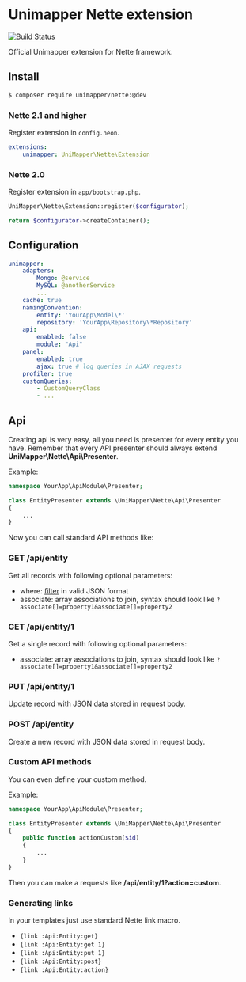Unimapper Nette extension
=========================

[![Build Status](https://secure.travis-ci.org/unimapper/nette.png?branch=master)](http://travis-ci.org/unimapper/nette)

Official Unimapper extension for Nette framework.

## Install

```sh
$ composer require unimapper/nette:@dev
```

### Nette 2.1 and higher

Register extension in `config.neon`.

```yml
extensions:
    unimapper: UniMapper\Nette\Extension
```

### Nette 2.0

Register extension in `app/bootstrap.php`.

```php
UniMapper\Nette\Extension::register($configurator);

return $configurator->createContainer();
```

## Configuration

```yml
unimapper:
    adapters:
        Mongo: @service
        MySQL: @anotherService
        ...
    cache: true
    namingConvention:
        entity: 'YourApp\Model\*'
        repository: 'YourApp\Repository\*Repository'
    api:
        enabled: false
        module: "Api"
    panel:
        enabled: true
        ajax: true # log queries in AJAX requests
    profiler: true
    customQueries:
        - CustomQueryClass
        - ...
```

## Api

Creating api is very easy, all you need is presenter for every entity you have. Remember that every API presenter should always extend **UniMapper\Nette\Api\Presenter**.

Example:
```php
namespace YourApp\ApiModule\Presenter;

class EntityPresenter extends \UniMapper\Nette\Api\Presenter
{
    ...
}
```

Now you can call standard API methods like:
### GET /api/entity
Get all records with following optional parameters:
- where: [filter](http://unimapper.github.io/docs/reference/repository/#filtering-data) in valid JSON format
- associate: array associations to join, syntax should look like `?associate[]=property1&associate[]=property2`

### GET /api/entity/1
Get a single record with following optional parameters:
- associate: array associations to join, syntax should look like `?associate[]=property1&associate[]=property2`

### PUT /api/entity/1
Update record with JSON data stored in request body.

### POST /api/entity
Create a new record with JSON data stored in request body.

### Custom API methods
You can even define your custom method.

Example:
```php
namespace YourApp\ApiModule\Presenter;

class EntityPresenter extends \UniMapper\Nette\Api\Presenter
{
    public function actionCustom($id)
    {
        ...
    }
}
```
Then you can make a requests like **/api/entity/1?action=custom**.

### Generating links
In your templates just use standard Nette link macro.

- `{link :Api:Entity:get}`
- `{link :Api:Entity:get 1}`
- `{link :Api:Entity:put 1}`
- `{link :Api:Entity:post}`
- `{link :Api:Entity:action}`